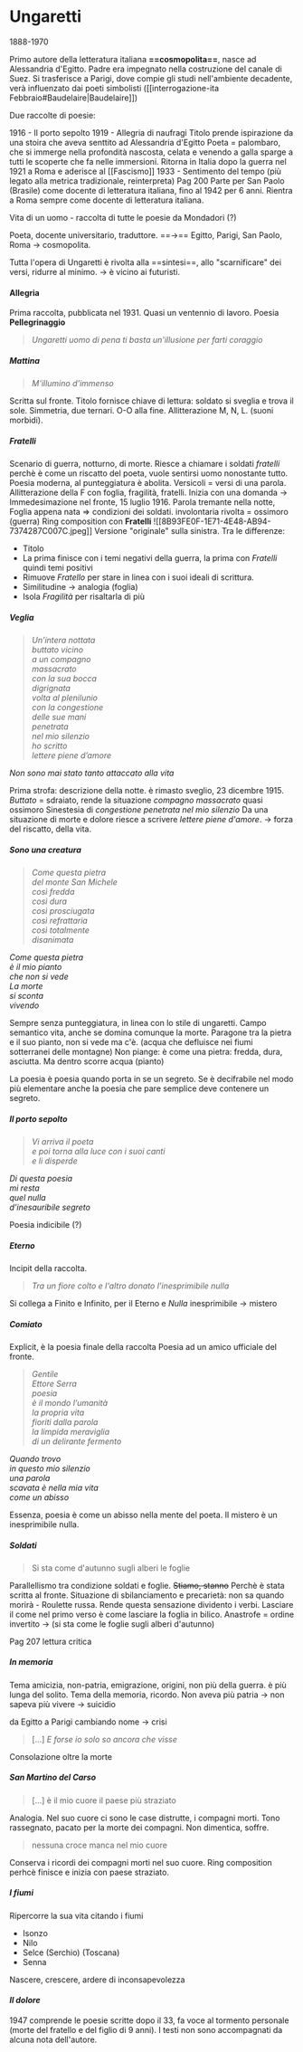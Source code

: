 # Ungaretti

1888-1970

Primo autore della letteratura italiana **==cosmopolita==**, nasce ad Alessandria d'Egitto. Padre era impegnato nella costruzione del canale di Suez. Si trasferisce a Parigi, dove compie gli studi nell'ambiente decadente, verà influenzato dai poeti simbolisti ([[interrogazione-ita Febbraio#Baudelaire|Baudelaire]])

Due raccolte di poesie: 

1916 - Il porto sepolto 
1919 - Allegria di naufragi 
	Titolo prende ispirazione da una stoira che aveva senttito ad Alessandria d'Egitto 
	Poeta = palombaro, che si immerge nella profondità nascosta, celata e venendo a galla sparge a tutti le scoperte che fa nelle immersioni. 
Ritorna in Italia dopo la guerra nel 1921 a Roma e aderisce al [[Fascismo]]
1933 - Sentimento del tempo (più legato alla metrica tradizionale, reinterpreta) Pag 200
Parte per San Paolo (Brasile) come docente di letteratura italiana, fino al 1942 per 6 anni. 
Rientra a Roma sempre come docente di letteratura italiana. 

Vita di un uomo - raccolta di tutte le poesie da Mondadori (?)

Poeta, docente universitario, traduttore. 
==->== Egitto, Parigi, San Paolo, Roma -> cosmopolita. 

Tutta l'opera di Ungaretti è rivolta alla ==sintesi==, allo "scarnificare" dei versi, ridurre al minimo. -> è vicino ai futuristi. 

#### Allegria
Prima raccolta, pubblicata nel 1931. Quasi un ventennio di lavoro. 
Poesia **Pellegrinaggio**
> *Ungaretti
> uomo di pena
> ti basta un'illusione 
> per farti coraggio*
##### Mattina
> *M'illumino 
> d'immenso*

Scritta sul fronte. Titolo fornisce chiave di lettura: soldato si sveglia e trova il sole. 
Simmetria, due ternari. O-O alla fine. Allitterazione M, N, L. (suoni morbidi). 

##### Fratelli
Scenario di guerra, notturno, di morte. Riesce a chiamare i soldati *fratelli* perchè è come un riscatto del poeta, vuole sentirsi uomo nonostante tutto. 
Poesia moderna, al punteggiatura è abolita. Versicoli = versi di una parola. Allitterazione della F con foglia, fragilità, fratelli. 
Inizia con una domanda -> Immedesimazione nel fronte, 15 luglio 1916. 
Parola tremante nella notte, Foglia appena nata => condizioni dei soldati.
involontaria rivolta = ossimoro (guerra)
Ring composition con **Fratelli**
![[8B93FE0F-1E71-4E48-AB94-7374287C007C.jpeg]]
Versione "originale" sulla sinistra. Tra le differenze: 
- Titolo
- La prima finisce con i temi negativi della guerra, la prima con *Fratelli* quindi temi positivi
- Rimuove *Fratello* per stare in linea con i suoi ideali di scrittura.
- Similitudine -> analogia (foglia)
- Isola *Fragilità* per risaltarla di più

##### Veglia 
> *Un’intera nottata  
buttato vicino  
a un compagno  
massacrato  
con la sua bocca   
digrignata  
volta al plenilunio  
con la congestione  
delle sue mani  
penetrata  
nel mio silenzio  
ho scritto  
lettere piene d’amore*
>
*Non sono mai stato
tanto 
attaccato alla vita*

Prima strofa: descrizione della notte. è rimasto sveglio, 23 dicembre 1915. 
*Buttato* = sdraiato, rende la situazione
*compagno massacrato* quasi ossimoro
Sinestesia di *congestione penetrata nel mio silenzio*
Da una situazione di morte e dolore riesce a scrivere *lettere piene d'amore*. -> forza del riscatto, della vita. 

##### Sono una creatura

>  *Come questa pietra  
del monte San Michele  
così fredda  
così dura  
così prosciugata  
così refrattaria  
così totalmente  
disanimata*
> 
*Come questa pietra  
è il mio pianto  
che non si vede  
La morte  
si sconta  
vivendo*

Sempre senza punteggiatura, in linea con lo stile di ungaretti. 
Campo semantico vita, anche se domina comunque la morte. 
Paragone tra la pietra e il suo pianto, non si vede ma c'è. (acqua che defluisce nei fiumi sotterranei delle montagne)
Non piange: è come una pietra: fredda, dura, asciutta. Ma dentro scorre acqua (pianto)

La poesia è poesia quando porta in se un segreto. Se è decifrabile nel modo più elementare anche la poesia che pare semplice deve contenere un segreto. 


##### Il porto sepolto 
> *Vi arriva il poeta  
e poi torna alla luce con i suoi canti  
e li disperde*
>
*Di questa poesia  
mi resta  
quel nulla  
d’inesauribile segreto*

Poesia indicibile (?)

##### Eterno 
Incipit della raccolta. 

> *Tra un fiore colto e l'altro donato 
l'inesprimibile nulla*

Si collega a Finito e Infinito, per il Eterno e *Nulla*
inesprimibile -> mistero 
##### Comiato 
Explicit, è la poesia finale della raccolta 
Poesia ad un amico ufficiale del fronte. 

> *Gentile  
Ettore Serra  
poesia  
è il mondo l’umanità  
la propria vita  
fioriti dalla parola  
la limpida meraviglia  
di un delirante fermento*  
>
*Quando trovo  
in questo mio silenzio  
una parola  
scavata è nella mia vita  
come un abisso*

Essenza, poesia è come un abisso nella mente del poeta. Il mistero è un inesprimibile nulla.  

##### Soldati 
> Si sta come 
> d'autunno 
> sugli alberi 
> le foglie

Parallellismo tra condizione soldati e foglie. 
~~Stiamo, stanno~~ Perchè è stata scritta al fronte. 
Situazione di sbilanciamento e precarietà: non sa quando morirà - Roulette russa. 
Rende questa sensazione dividento i verbi. 
Lasciare il come nel primo verso è come lasciare la foglia in bilico. 
Anastrofe = ordine invertito -> (si sta come le foglie sugli alberi d'autunno)

Pag 207 lettura critica 

##### In memoria
Tema amicizia, non-patria, emigrazione, origini, non più della guerra. è più lunga del solito. 
Tema della memoria, ricordo. 
Non aveva più patria -> non sapeva più vivere -> suicidio 

da Egitto a Parigi cambiando nome -> crisi 
>[...]
> *E forse io solo
> so ancora
> che visse*

Consolazione oltre la morte 

##### San Martino del Carso 
>[...]
> è il mio cuore 
> il paese più straziato 

Analogia. Nel suo cuore ci sono le case distrutte, i compagni morti. 
Tono rassegnato, pacato per la morte dei compagni. Non dimentica, soffre. 

>nessuna croce manca nel mio cuore

Conserva i ricordi dei compagni morti nel suo cuore. 
Ring composition perhcè finisce e inizia con paese straziato. 


##### I fiumi
Ripercorre la sua vita citando i fiumi
- Isonzo 
- Nilo 
- Selce (Serchio) (Toscana)
- Senna 

Nascere, crescere, ardere di inconsapevolezza



#### *Il dolore*
1947 comprende le poesie scritte dopo il 33, fa voce al tormento personale (morte del fratello e del figlio di 9 anni). I testi non sono accompagnati da alcuna nota dell'autore. 

